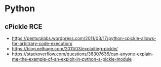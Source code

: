 # Python

## cPickle RCE
- https://penturalabs.wordpress.com/2011/03/17/python-cpickle-allows-for-arbitrary-code-execution/
- https://blog.nelhage.com/2011/03/exploiting-pickle/
- https://stackoverflow.com/questions/38307636/can-anyone-explain-me-the-example-of-an-exploit-in-python-s-pickle-module

